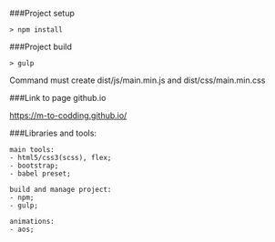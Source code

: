 ###Project setup

    > npm install

###Project build

    > gulp

Command must create dist/js/main.min.js
and dist/css/main.min.css
    
###Link to page github.io

https://m-to-codding.github.io/

###Libraries and tools:
    
    main tools: 
    - html5/css3(scss), flex;
    - bootstrap;
    - babel preset;
        
    build and manage project:
    - npm;
    - gulp;
    
    animations:
    - aos;